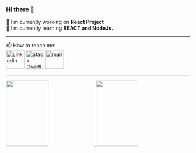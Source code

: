 ### Hi there 👋

:triangular_flag_on_post: I’m currently working on <b> React Project </b> <br/>
🌱 I’m currently learning <b> REACT and NodeJs. </b><br/>
<hr/>
📫 How to reach me: <br/>
<a href="https://www.linkedin.com/in/ivanahelvin/" target="_blank">
<img src="https://static-exp1.licdn.com/sc/h/90y3av2ns08iojcadywbxioqh" alt="Linkedin" height="50px"/>
</a>
<a href="https://stackoverflow.name/eve" target="blank">
<img src="https://www.flaticon.com/free-icon/stack-overflow_2111628" alt="Stack Overflow" height="50px"/></a>
</a>
<a href="mailto:ivana.helvin@gmail.com" target="_blank">
<img src="https://icons-for-free.com/iconfiles/png/512/high+quality+mail+media+social+social+media+square+icon-1320192616401317183.png" alt="mail" height="50px" /></a>

<hr/>

<p align="left">
<a href="https://github.com/ivana-helvin">
  <img height="180em" width="48%" src="https://github-readme-stats-eight-theta.vercel.app/api?username=ivana-helvin&show_icons=true&include_all_commits=true&count_private=true"/>
  <img height="180em" width="48%" src="https://github-readme-stats.vercel.app/api/top-langs/?username=ivana-helvin&layout=compact"/>
</a>
</p>
